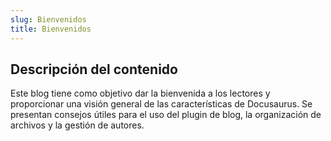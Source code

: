 ```yaml
---
slug: Bienvenidos
title: Bienvenidos
---
```


## Descripción del contenido

Este blog tiene como objetivo dar la bienvenida a los lectores y proporcionar una visión general de las características de Docusaurus. Se presentan consejos útiles para el uso del plugin de blog, la organización de archivos y la gestión de autores.